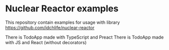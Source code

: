 # Nuclear Reactor examples

This repository contain examples for usage with library https://github.com/idchlife/nuclear-reactor

There is TodoApp made with TypeScript and Preact
There is TodoApp made with JS and React (without decorators)